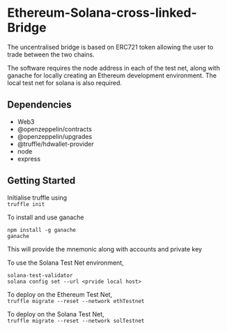 # Ethereum-Solana-cross-linked-Bridge


<p>The uncentralised bridge is based on ERC721 token allowing the user to trade between the two chains.</p>
<p>
  The software requires the node address in each of the test net, along with ganache for locally creating an Ethereum development environment. The local test net for solana is also required. 
  </p>

<h2><strong>Dependencies</strong></h2>
<ul>
  <li>Web3</li>
  <li>@openzeppelin/contracts</li>
  <li>@openzeppelin/upgrades</li>
  <li>@truffle/hdwallet-provider</li>
  <li>node</li>
  <li>express</li>
 </ul>
 
 
 <h2><strong>Getting Started</strong></h2>
 
 Initialise truffle using
 <br>
 ```truffle init ```
 
 To install and use ganache
 <br>
  ```
  npm install -g ganache
  ganache
  
  ```
  This will provide the mnemonic along with accounts and private key
  
  To use the Solana Test Net environment,
  
  ```
  solana-test-validator
  solana config set --url <prvide local host>
  ```
  
 
 To deploy on the Ethereum Test Net, 
 <br>
 ```truffle migrate --reset --network ethTestnet```
 
 To deploy on the Solana Test Net,
 <br>
 ```truffle migrate --reset --network solTestnet```
  
